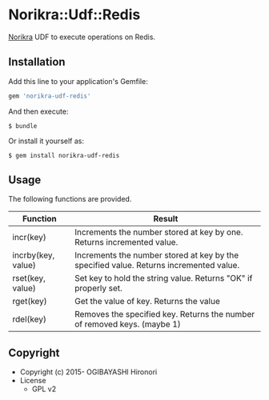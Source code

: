 # Norikra::Udf::Redis

[Norikra](http://norikra.github.io/) UDF to execute operations on Redis. 

## Installation

Add this line to your application's Gemfile:

```ruby
gem 'norikra-udf-redis'
```

And then execute:

    $ bundle

Or install it yourself as:

    $ gem install norikra-udf-redis

## Usage

The following functions are provided.

| Function           | Result                                                                                 |
|--------------------|----------------------------------------------------------------------------------------|
| incr(key)          | Increments the number stored at key by one. Returns incremented value.                 |
| incrby(key, value) | Increments the number stored at key by the specified value. Returns incremented value. |
| rset(key, value)   | Set key to hold the string value. Returns "OK" if properly set.                        |
| rget(key)          |  Get the value of key. Returns the value                                               |
| rdel(key)          | Removes the specified key. Returns the number of removed keys. (maybe 1)               |

## Copyright

* Copyright (c) 2015- OGIBAYASHI Hironori
* License
    * GPL v2

